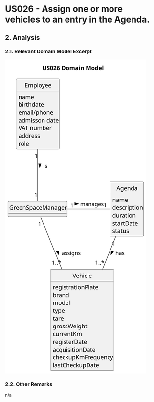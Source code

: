 # US026 - Assign one or more vehicles to an entry in the Agenda.

## 2. Analysis

### 2.1. Relevant Domain Model Excerpt 

![Domain Model](svg/us026-domain-model.svg)

### 2.2. Other Remarks

n/a